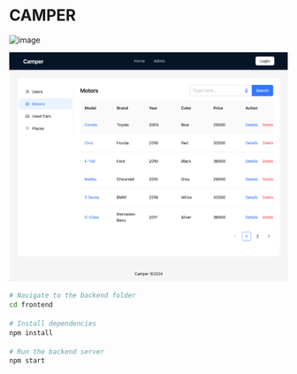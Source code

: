 # CAMPER

<img width="1045" alt="image" src="https://github.com/iamalaziz/camper-mern/assets/81867375/10d1eef3-be6e-40ad-b486-ef2a8b13bed4">

![admin-dashboard](./demo/admin.png)


```bash
# Navigate to the backend folder
cd frontend

# Install dependencies
npm install

# Run the backend server
npm start
```
